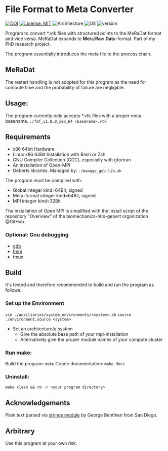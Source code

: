 # File Format to Meta Converter
[![DOI](https://zenodo.org/badge/405168166.svg)](https://zenodo.org/badge/latestdoi/405168166)
[![License: MIT](https://img.shields.io/badge/License-MIT-success.svg)](https://opensource.org/licenses/MIT)
![Architecture](https://img.shields.io/badge/Architecture-x86_64-blue)
![OS](https://img.shields.io/badge/OS-Linux-blue)
![version](https://img.shields.io/badge/version-1.0.0-blue)

Program to convert \*.vtk files with structured points to the MeRaDat format and vice versa. MeRaDat expands to **Me**ta/**Ra**w **Dat**a-format. Part of my PhD research project. 

The program essentially introduces the meta file to the process chain.
##  MeRaDat
The restart handling is not adopted for this program as the need for compute time and the probability of failure are negligible.
## Usage:
The program currently only accepts *.vtk files with a proper meta basename.
```./fmf_v1.0.0_x86_64 <basename>.vtk```

## Requirements
* x86 64bit Hardware
* Linux x86 64Bit Installation with Bash or Zsh
* GNU Compiler Collection (GCC), especially with gfortran
* An installation of Open-MPI
* Geberts libraries. Managed by: ```./manage_geb-lib.sh```

The program must be compiled with:
* Global integer kind=64Bit, signed
* Meta-format integer kind=64Bit, signed
* MPI integer kind=32Bit

The installation of Open MPI is simplified with the install script of the repository "Overview" of the biomechanics-hlrs-gebert organization @GitHub.
### Optional: Gnu debugging
* [gdb](https://www.gnu.org/software/gdb/)
* [tmpi](https://github.com/Azrael3000/tmpi)
* [tmux](https://github.com/tmux/tmux/wiki)
## Build
It's tested and therefore recommended to build and run the program as follows.
### Set up the Environment
```vim ./auxiliaries/system_environments/<system>.sh```
```source ./environment.source <system>``` 

* Set an architecture/a system
  * Give the absolute base path of your mpi-installation
  * Alternatively give the proper module names of your compute cluster

### Run make:
Build the program:    ```make```
Create documentation: ```make docs```

### Uninstall:
```make clean && rm -r <your program directory>```
## Acknowledgements 
Plain text parsed via [strings module](https://gbenthien.net/strings/index.html) by George Benthien from San Diego.
## Arbitrary
Use this program at your own risk.


